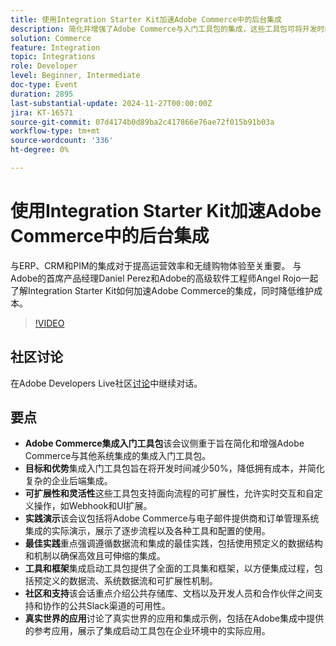 ```yaml
---
title: 使用Integration Starter Kit加速Adobe Commerce中的后台集成
description: 简化并增强了Adobe Commerce与入门工具包的集成，这些工具包可将开发时间减少多达50%，支持实时自定义，并提供全面的工具和框架，如实际讲座和实际应用程序中所示。
solution: Commerce
feature: Integration
topic: Integrations
role: Developer
level: Beginner, Intermediate
doc-type: Event
duration: 2895
last-substantial-update: 2024-11-27T00:00:00Z
jira: KT-16571
source-git-commit: 07d4174b0d89ba2c417866e76ae72f015b91b03a
workflow-type: tm+mt
source-wordcount: '336'
ht-degree: 0%

---
```



# 使用Integration Starter Kit加速Adobe Commerce中的后台集成

与ERP、CRM和PIM的集成对于提高运营效率和无缝购物体验至关重要。 与Adobe的首席产品经理Daniel Perez和Adobe的高级软件工程师Angel Rojo一起了解Integration Starter Kit如何加速Adobe Commerce的集成，同时降低维护成本。


>[!VIDEO](https://video.tv.adobe.com/v/3440398/?learn=on&enablevpops)

## 社区讨论

在Adobe Developers Live社区[讨论](https://adobe.ly/40DgGmR)中继续对话。

## 要点

* **Adobe Commerce集成入门工具包**&#x200B;该会议侧重于旨在简化和增强Adobe Commerce与其他系统集成的集成入门工具包。
* **目标和优势**&#x200B;集成入门工具包旨在将开发时间减少50%，降低拥有成本，并简化复杂的企业后端集成。
* **可扩展性和灵活性**&#x200B;这些工具包支持面向流程的可扩展性，允许实时交互和自定义操作，如Webhook和UI扩展。
* **实践演示**&#x200B;该会议包括将Adobe Commerce与电子邮件提供商和订单管理系统集成的实际演示，展示了逐步流程以及各种工具和配置的使用。
* **最佳实践**&#x200B;重点强调遵循数据流和集成的最佳实践，包括使用预定义的数据结构和机制以确保高效且可伸缩的集成。
* **工具和框架**&#x200B;集成启动工具包提供了全面的工具集和框架，以方便集成过程，包括预定义的数据流、系统数据流和可扩展性机制。
* **社区和支持**&#x200B;该会话重点介绍公共存储库、文档以及开发人员和合作伙伴之间支持和协作的公共Slack渠道的可用性。
* **真实世界的应用**&#x200B;讨论了真实世界的应用和集成示例，包括在Adobe集成中提供的参考应用，展示了集成启动工具包在企业环境中的实际应用。

